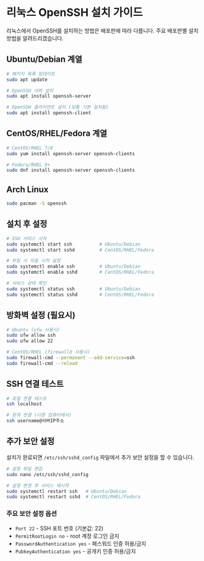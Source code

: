 # 리눅스 OpenSSH 설치 가이드

리눅스에서 OpenSSH를 설치하는 방법은 배포판에 따라 다릅니다. 주요 배포판별 설치 방법을 알려드리겠습니다.

## Ubuntu/Debian 계열

```bash
# 패키지 목록 업데이트
sudo apt update

# OpenSSH 서버 설치
sudo apt install openssh-server

# OpenSSH 클라이언트 설치 (보통 기본 설치됨)
sudo apt install openssh-client
```

## CentOS/RHEL/Fedora 계열

```bash
# CentOS/RHEL 7/8
sudo yum install openssh-server openssh-clients

# Fedora/RHEL 9+
sudo dnf install openssh-server openssh-clients
```

## Arch Linux

```bash
sudo pacman -S openssh
```

## 설치 후 설정

```bash
# SSH 서비스 시작
sudo systemctl start ssh          # Ubuntu/Debian
sudo systemctl start sshd         # CentOS/RHEL/Fedora

# 부팅 시 자동 시작 설정
sudo systemctl enable ssh         # Ubuntu/Debian
sudo systemctl enable sshd        # CentOS/RHEL/Fedora

# 서비스 상태 확인
sudo systemctl status ssh         # Ubuntu/Debian
sudo systemctl status sshd        # CentOS/RHEL/Fedora
```

## 방화벽 설정 (필요시)

```bash
# Ubuntu (ufw 사용시)
sudo ufw allow ssh
sudo ufw allow 22

# CentOS/RHEL (firewalld 사용시)
sudo firewall-cmd --permanent --add-service=ssh
sudo firewall-cmd --reload
```

## SSH 연결 테스트

```bash
# 로컬 연결 테스트
ssh localhost

# 원격 연결 (다른 컴퓨터에서)
ssh username@서버IP주소
```

## 추가 보안 설정

설치가 완료되면 `/etc/ssh/sshd_config` 파일에서 추가 보안 설정을 할 수 있습니다.

```bash
# 설정 파일 편집
sudo nano /etc/ssh/sshd_config

# 설정 변경 후 서비스 재시작
sudo systemctl restart ssh   # Ubuntu/Debian
sudo systemctl restart sshd  # CentOS/RHEL/Fedora
```

### 주요 보안 설정 옵션

- `Port 22` - SSH 포트 번호 (기본값: 22)
- `PermitRootLogin no` - root 계정 로그인 금지
- `PasswordAuthentication yes` - 패스워드 인증 허용/금지
- `PubkeyAuthentication yes` - 공개키 인증 허용/금지
